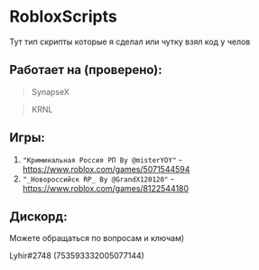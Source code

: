 # RobloxScripts
Тут тип скрипты которые я сделал или чутку взял код у челов

## **Работает на (проверено):**
> SynapseX

> KRNL

## **Игры:** 
1. `"Криминальная Россия РП By @misterYOY"` - https://www.roblox.com/games/5071544594
2. `"_Новороссийск RP_ By @GrandX120120"` - https://www.roblox.com/games/8122544180

## **Дискорд:**
Можете обращаться по вопросам и ключам)

Lyhir#2748 (753593332005077144)
